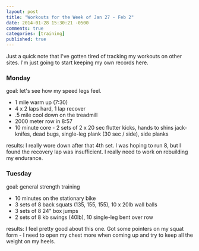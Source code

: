 ```yaml
---
layout: post
title: "Workouts for the Week of Jan 27 - Feb 2"
date: 2014-01-28 15:30:21 -0500
comments: true
categories: [training]
published: true
---
```

Just a quick note that I've gotten tired of tracking my workouts on other sites. I'm just going to start keeping my own records here.

### Monday

goal: let's see how my speed legs feel.

  * 1 mile warm up (7:30)
  * 4 x 2 laps hard, 1 lap recover
  * .5 mile cool down on the treadmill
  * 2000 meter row in 8:57
  * 10 minute core - 2 sets of 2 x 20 sec flutter kicks, hands to shins jack-knifes, dead bugs, single-leg plank (30 sec / side), side planks

results: I really wore down after that 4th set. I was hoping to run 8, but I found the recovery lap was insufficient. I really need to work on rebuilding my endurance.

### Tuesday

goal: general strength training

  * 10 minutes on the stationary bike
  * 3 sets of 8 back squats (135, 155, 155), 10 x 20lb wall balls
  * 3 sets of 8 24" box jumps
  * 2 sets of 8 kb swings (40lb), 10 single-leg bent over row

results: I feel pretty good about this one. Got some pointers on my squat form - I need to open my chest more when coming up and try to keep all the weight on my heels.
